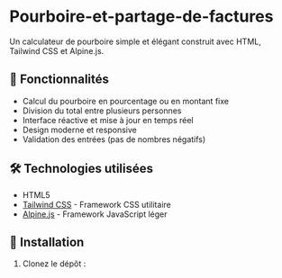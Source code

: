 # Pourboire-et-partage-de-factures

Un calculateur de pourboire simple et élégant construit avec HTML, Tailwind CSS et Alpine.js.

## 🌟 Fonctionnalités

- Calcul du pourboire en pourcentage ou en montant fixe
- Division du total entre plusieurs personnes
- Interface réactive et mise à jour en temps réel
- Design moderne et responsive
- Validation des entrées (pas de nombres négatifs)

## 🛠️ Technologies utilisées

- HTML5
- [Tailwind CSS](https://tailwindcss.com/) - Framework CSS utilitaire
- [Alpine.js](https://alpinejs.dev/) - Framework JavaScript léger

## 🚀 Installation

1. Clonez le dépôt :
